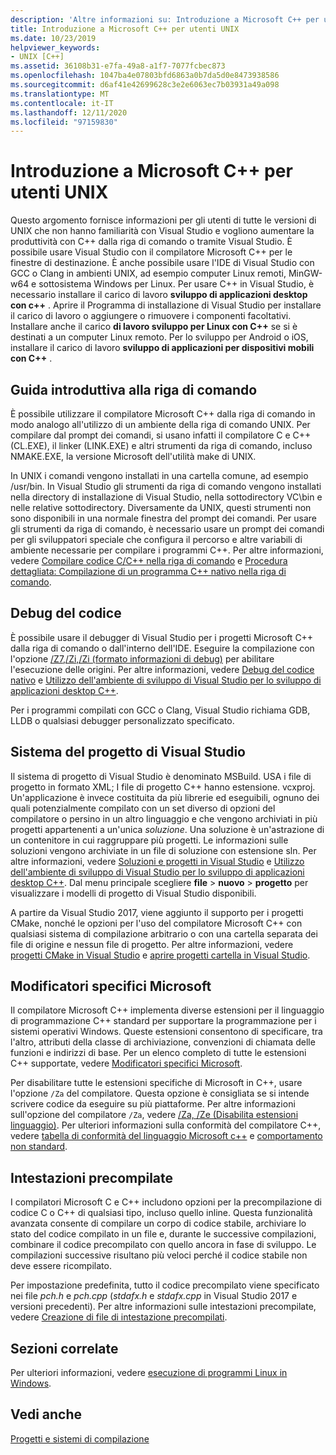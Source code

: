```yaml
---
description: 'Altre informazioni su: Introduzione a Microsoft C++ per utenti UNIX'
title: Introduzione a Microsoft C++ per utenti UNIX
ms.date: 10/23/2019
helpviewer_keywords:
- UNIX [C++]
ms.assetid: 36108b31-e7fa-49a8-a1f7-7077fcbec873
ms.openlocfilehash: 1047ba4e07803bfd6863a0b7da5d0e8473938586
ms.sourcegitcommit: d6af41e42699628c3e2e6063ec7b03931a49a098
ms.translationtype: MT
ms.contentlocale: it-IT
ms.lasthandoff: 12/11/2020
ms.locfileid: "97159830"
---
```

# <a name="introduction-to-microsoft-c-for-unix-users"></a>Introduzione a Microsoft C++ per utenti UNIX

Questo argomento fornisce informazioni per gli utenti di tutte le versioni di UNIX che non hanno familiarità con Visual Studio e vogliono aumentare la produttività con C++ dalla riga di comando o tramite Visual Studio. È possibile usare Visual Studio con il compilatore Microsoft C++ per le finestre di destinazione. È anche possibile usare l'IDE di Visual Studio con GCC o Clang in ambienti UNIX, ad esempio computer Linux remoti, MinGW-w64 e sottosistema Windows per Linux. Per usare C++ in Visual Studio, è necessario installare il carico di lavoro **sviluppo di applicazioni desktop con c++** . Aprire il Programma di installazione di Visual Studio per installare il carico di lavoro o aggiungere o rimuovere i componenti facoltativi. Installare anche il carico **di lavoro sviluppo per Linux con C++** se si è destinati a un computer Linux remoto. Per lo sviluppo per Android o iOS, installare il carico di lavoro **sviluppo di applicazioni per dispositivi mobili con C++** .

## <a name="getting-started-on-the-command-line"></a>Guida introduttiva alla riga di comando

È possibile utilizzare il compilatore Microsoft C++ dalla riga di comando in modo analogo all'utilizzo di un ambiente della riga di comando UNIX. Per compilare dal prompt dei comandi, si usano infatti il compilatore C e C++ (CL.EXE), il linker (LINK.EXE) e altri strumenti da riga di comando, incluso NMAKE.EXE, la versione Microsoft dell'utilità make di UNIX.

In UNIX i comandi vengono installati in una cartella comune, ad esempio /usr/bin. In Visual Studio gli strumenti da riga di comando vengono installati nella directory di installazione di Visual Studio, nella sottodirectory VC\bin e nelle relative sottodirectory. Diversamente da UNIX, questi strumenti non sono disponibili in una normale finestra del prompt dei comandi. Per usare gli strumenti da riga di comando, è necessario usare un prompt dei comandi per gli sviluppatori speciale che configura il percorso e altre variabili di ambiente necessarie per compilare i programmi C++. Per altre informazioni, vedere [Compilare codice C/C++ nella riga di comando](../build/building-on-the-command-line.md) e [Procedura dettagliata: Compilazione di un programma C++ nativo nella riga di comando](../build/walkthrough-compiling-a-native-cpp-program-on-the-command-line.md).

## <a name="debugging-your-code"></a>Debug del codice

È possibile usare il debugger di Visual Studio per i progetti Microsoft C++ dalla riga di comando o dall'interno dell'IDE. Eseguire la compilazione con l'opzione [/Z7,/Zi,/Zi (formato informazioni di debug)](../build/reference/z7-zi-zi-debug-information-format.md) per abilitare l'esecuzione delle origini. Per altre informazioni, vedere [Debug del codice nativo](/visualstudio/debugger/debugging-native-code) e [Utilizzo dell'ambiente di sviluppo di Visual Studio per lo sviluppo di applicazioni desktop C++](../ide/using-the-visual-studio-ide-for-cpp-desktop-development.md).

Per i programmi compilati con GCC o Clang, Visual Studio richiama GDB, LLDB o qualsiasi debugger personalizzato specificato.

## <a name="visual-studio-project-system"></a>Sistema del progetto di Visual Studio

Il sistema di progetto di Visual Studio è denominato MSBuild. USA i file di progetto in formato XML; I file di progetto C++ hanno estensione. vcxproj. Un'applicazione è invece costituita da più librerie ed eseguibili, ognuno dei quali potenzialmente compilato con un set diverso di opzioni del compilatore o persino in un altro linguaggio e che vengono archiviati in più progetti appartenenti a un'unica *soluzione*. Una soluzione è un'astrazione di un contenitore in cui raggruppare più progetti. Le informazioni sulle soluzioni vengono archiviate in un file di soluzione con estensione sln. Per altre informazioni, vedere [Soluzioni e progetti in Visual Studio](/visualstudio/ide/solutions-and-projects-in-visual-studio) e [Utilizzo dell'ambiente di sviluppo di Visual Studio per lo sviluppo di applicazioni desktop C++](../ide/using-the-visual-studio-ide-for-cpp-desktop-development.md). Dal menu principale scegliere **file**  >  **nuovo**  >  **progetto** per visualizzare i modelli di progetto di Visual Studio disponibili.

A partire da Visual Studio 2017, viene aggiunto il supporto per i progetti CMake, nonché le opzioni per l'uso del compilatore Microsoft C++ con qualsiasi sistema di compilazione arbitrario o con una cartella separata dei file di origine e nessun file di progetto. Per altre informazioni, vedere [progetti CMake in Visual Studio](../build/cmake-projects-in-visual-studio.md) e [aprire progetti cartella in Visual Studio](../build/open-folder-projects-cpp.md).

## <a name="microsoft-specific-modifiers"></a>Modificatori specifici Microsoft

Il compilatore Microsoft C++ implementa diverse estensioni per il linguaggio di programmazione C++ standard per supportare la programmazione per i sistemi operativi Windows. Queste estensioni consentono di specificare, tra l'altro, attributi della classe di archiviazione, convenzioni di chiamata delle funzioni e indirizzi di base. Per un elenco completo di tutte le estensioni C++ supportate, vedere [Modificatori specifici Microsoft](../cpp/microsoft-specific-modifiers.md).

Per disabilitare tutte le estensioni specifiche di Microsoft in C++, usare l'opzione `/Za` del compilatore. Questa opzione è consigliata se si intende scrivere codice da eseguire su più piattaforme. Per altre informazioni sull'opzione del compilatore `/Za`, vedere [/Za, /Ze (Disabilita estensioni linguaggio)](../build/reference/za-ze-disable-language-extensions.md). Per ulteriori informazioni sulla conformità del compilatore C++, vedere [tabella di conformità del linguaggio Microsoft c++](../overview/visual-cpp-language-conformance.md) e [comportamento non standard](../cpp/nonstandard-behavior.md).

## <a name="precompiled-headers"></a>Intestazioni precompilate

I compilatori Microsoft C e C++ includono opzioni per la precompilazione di codice C o C++ di qualsiasi tipo, incluso quello inline. Questa funzionalità avanzata consente di compilare un corpo di codice stabile, archiviare lo stato del codice compilato in un file e, durante le successive compilazioni, combinare il codice precompilato con quello ancora in fase di sviluppo. Le compilazioni successive risultano più veloci perché il codice stabile non deve essere ricompilato.

Per impostazione predefinita, tutto il codice precompilato viene specificato nei file *pch.h* e *pch.cpp* (*stdafx.h* e *stdafx.cpp* in Visual Studio 2017 e versioni precedenti). Per altre informazioni sulle intestazioni precompilate, vedere [Creazione di file di intestazione precompilati](../build/creating-precompiled-header-files.md).

## <a name="related-sections"></a>Sezioni correlate

Per ulteriori informazioni, vedere [esecuzione di programmi Linux in Windows](../porting/porting-from-unix-to-win32.md).

## <a name="see-also"></a>Vedi anche

[Progetti e sistemi di compilazione](../build/projects-and-build-systems-cpp.md)
